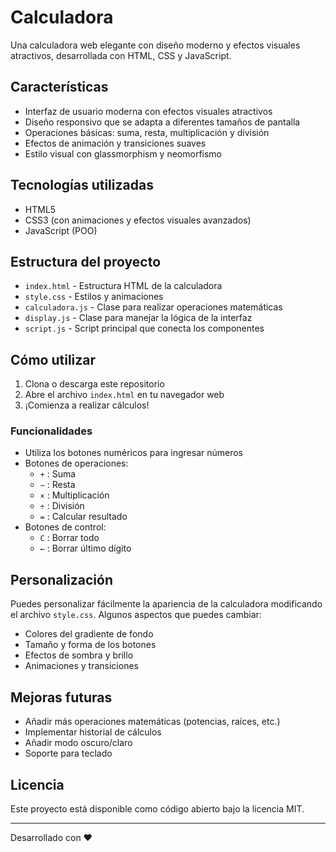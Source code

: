 # Calculadora

Una calculadora web elegante con diseño moderno y efectos visuales atractivos, desarrollada con HTML, CSS y JavaScript.

## Características

- Interfaz de usuario moderna con efectos visuales atractivos
- Diseño responsivo que se adapta a diferentes tamaños de pantalla
- Operaciones básicas: suma, resta, multiplicación y división
- Efectos de animación y transiciones suaves
- Estilo visual con glassmorphism y neomorfismo

## Tecnologías utilizadas

- HTML5
- CSS3 (con animaciones y efectos visuales avanzados)
- JavaScript (POO)

## Estructura del proyecto

- `index.html` - Estructura HTML de la calculadora
- `style.css` - Estilos y animaciones
- `calculadora.js` - Clase para realizar operaciones matemáticas
- `display.js` - Clase para manejar la lógica de la interfaz
- `script.js` - Script principal que conecta los componentes

## Cómo utilizar

1. Clona o descarga este repositorio
2. Abre el archivo `index.html` en tu navegador web
3. ¡Comienza a realizar cálculos!

### Funcionalidades

- Utiliza los botones numéricos para ingresar números
- Botones de operaciones:
  - `+` : Suma
  - `−` : Resta
  - `×` : Multiplicación
  - `÷` : División
  - `=` : Calcular resultado
- Botones de control:
  - `C` : Borrar todo
  - `←` : Borrar último dígito

## Personalización

Puedes personalizar fácilmente la apariencia de la calculadora modificando el archivo `style.css`. Algunos aspectos que puedes cambiar:

- Colores del gradiente de fondo
- Tamaño y forma de los botones
- Efectos de sombra y brillo
- Animaciones y transiciones

## Mejoras futuras

- Añadir más operaciones matemáticas (potencias, raíces, etc.)
- Implementar historial de cálculos
- Añadir modo oscuro/claro
- Soporte para teclado

## Licencia

Este proyecto está disponible como código abierto bajo la licencia MIT.

---

Desarrollado con ❤️
